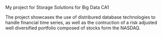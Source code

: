 My project for Storage Solutions for Big Data CA1

The project showcases the use of distribured database technologies to handle financial time series, as well as the contruction of a risk adjusted well diversified portfolio composed of stocks form the NASDAQ.
